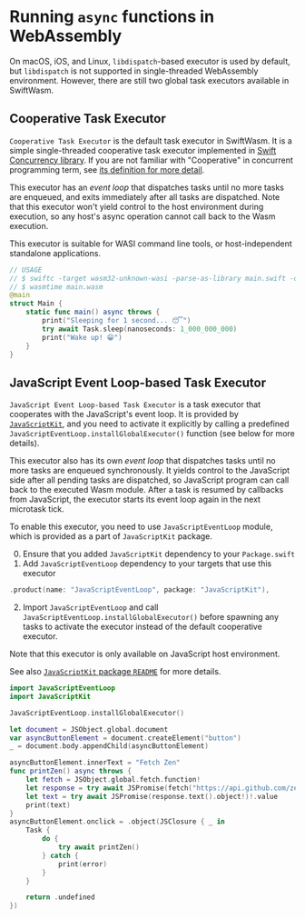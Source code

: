 # Running `async` functions in WebAssembly

On macOS, iOS, and Linux, `libdispatch`-based executor is used by default, but `libdispatch` is not supported in single-threaded WebAssembly environment.
However, there are still two global task executors available in SwiftWasm.

## Cooperative Task Executor

`Cooperative Task Executor` is the default task executor in SwiftWasm. It is a simple single-threaded cooperative task executor implemented in [Swift Concurrency library](https://github.com/apple/swift/blob/0c67ce64874d83b2d4f8d73b899ee58f2a75527f/stdlib/public/Concurrency/CooperativeGlobalExecutor.inc).
If you are not familiar with "Cooperative" in concurrent programming term, see [its definition for more detail](https://en.wikipedia.org/wiki/Cooperative_multitasking).

This executor has an *event loop* that dispatches tasks until no more tasks are enqueued, and exits immediately after all tasks are dispatched.
Note that this executor won't yield control to the host environment during execution, so any host's async operation cannot call back to the Wasm execution.

This executor is suitable for WASI command line tools, or host-independent standalone applications.

```swift
// USAGE
// $ swiftc -target wasm32-unknown-wasi -parse-as-library main.swift -o main.wasm
// $ wasmtime main.wasm
@main
struct Main {
    static func main() async throws {
        print("Sleeping for 1 second... 😴")
        try await Task.sleep(nanoseconds: 1_000_000_000)
        print("Wake up! 😁")
    }
}
```

## JavaScript Event Loop-based Task Executor

`JavaScript Event Loop-based Task Executor` is a task executor that cooperates with the JavaScript's event loop. It is provided by [`JavaScriptKit`](https://github.com/swiftwasm/JavaScriptKit), and you need to activate it explicitly by calling a predefined `JavaScriptEventLoop.installGlobalExecutor()` function (see below for more details).

This executor also has its own *event loop* that dispatches tasks until no more tasks are enqueued synchronously.
It yields control to the JavaScript side after all pending tasks are dispatched, so JavaScript program can call back to the executed Wasm module.
After a task is resumed by callbacks from JavaScript, the executor starts its event loop again in the next microtask tick.

To enable this executor, you need to use `JavaScriptEventLoop` module, which is provided as a part of `JavaScriptKit` package.

0. Ensure that you added `JavaScriptKit` dependency to your `Package.swift`
1. Add `JavaScriptEventLoop` dependency to your targets that use this executor

```swift
.product(name: "JavaScriptEventLoop", package: "JavaScriptKit"),
```
2. Import `JavaScriptEventLoop` and call `JavaScriptEventLoop.installGlobalExecutor()` before spawning any tasks to activate the executor instead of the default cooperative executor.

Note that this executor is only available on JavaScript host environment.

See also [`JavaScriptKit` package `README`](https://github.com/swiftwasm/JavaScriptKit/#asyncawait) for more details.

```swift
import JavaScriptEventLoop
import JavaScriptKit

JavaScriptEventLoop.installGlobalExecutor()

let document = JSObject.global.document
var asyncButtonElement = document.createElement("button")
_ = document.body.appendChild(asyncButtonElement)

asyncButtonElement.innerText = "Fetch Zen"
func printZen() async throws {
    let fetch = JSObject.global.fetch.function!
    let response = try await JSPromise(fetch("https://api.github.com/zen").object!)!.value
    let text = try await JSPromise(response.text().object!)!.value
    print(text)
}
asyncButtonElement.onclick = .object(JSClosure { _ in
    Task {
        do {
            try await printZen()
        } catch {
            print(error)
        }
    }

    return .undefined
})
```
